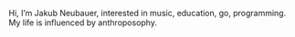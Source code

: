 Hi, I’m Jakub Neubauer, interested in music, education, go, programming. My life is influenced by anthroposophy.

